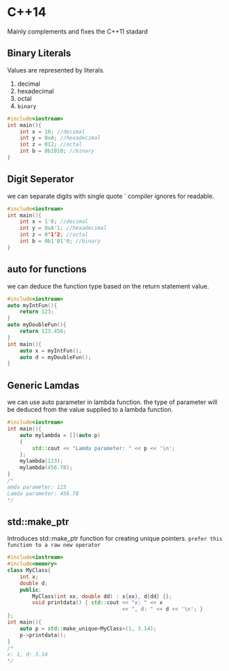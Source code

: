 # C++14
Mainly complements and fixes the C++11 stadard
## Binary Literals
Values are represented by literals.
1. decimal
2. hexadecimal
3. octal
4. `binary`
```cpp
#include<iostream>
int main(){
    int x = 10; //decimal
    int y = 0xA; //hexadecimal
    int z = 012; //octal
    int b = 0b1010; //binary
}
```
## Digit Seperator
we can separate digits with single quote \` compiler ignores for readable.
```cpp
#include<iostream>
int main(){
    int x = 1'0; //decimal
    int y = 0xA'1; //hexadecimal
    int z = 0'1'2; //octal
    int b = 0b1'01'0; //binary
}
```

## auto for functions
we can deduce the function type based on the return statement value.

```cpp
#include<iostream>
auto myIntFun(){
    return 123;
}
auto myDoubleFun(){
    return 123.456;
}
int main(){
    auto x = myIntFun();
    auto d = myDoubleFun();
}
```

## Generic Lamdas
we can use auto parameter in lambda function. the type of parameter will be deduced from the value supplied to a lambda function.
```cpp
#include<iostream>
int main(){
    auto mylambda = [](auto p)
    {
        std::cout << "Lamda parameter: " << p << '\n';
    };
    mylambda(123);
    mylambda(456.78);
}
/*
amda parameter: 123
Lamda parameter: 456.78
*/
```

## std::make_ptr
Introduces std::make_ptr function for creating unique pointers.
`prefer this function to a raw new operator`
```cpp
#include<iostream>
#include<memory>
class MyClass{
    int x;
    double d;
    public:
        MyClass(int xx, double dd) : x{xx}, d{dd} {};
        void printdata() { std::cout << "x: " << x
                                     << ", d: " << d << '\n'; }
};
int main(){
    auto p = std::make_unique<MyClass>(1, 3.14);
    p->printdata();
}
/*
x: 1, d: 3.14
*/
```
